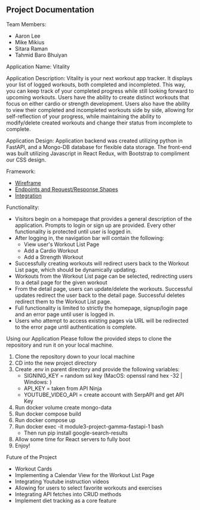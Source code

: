 ## Project Documentation

Team Members:
- Aaron Lee
- Mike Mikius
- Sitara Raman
- Tahmid Baro Bhuiyan

Application Name: Vitality

Application Description: Vitality is your next  workout app tracker. It displays your list of logged workouts, both completed and incompleted. This way, you can keep track of your completed progress while still looking forward to upcoming workouts. Users have the ability to create distinct workouts that focus on either cardio or strength development. Users also have the ability to view their completed and incompleted workouts side by side, allowing for self-reflection of your progress, while maintaining the ability to modify/delete created workouts and change their status from incomplete to complete.

Application Design:
Application backend was created utilizing python in FastAPI, and a Mongo-DB database for flexible data storage. The front-end was built utilizing Javascript in React Redux, with Bootstrap to compliment our CSS design.

Framework:
- [Wireframe](docs/Project_Wireframes.png)
- [Endpoints and Request/Response Shapes](docs/API_ENDPOINTS.MD)
- [Integration](docs/Integrations.md)

Functionality:
- Visitors begin on a homepage that provides a general description of the application. Prompts to login or sign up are provided. Every other functionality is protected until user is logged in.
- After logging in, the navigation bar will contain the following:
    - View user's Workout List Page
    - Add a Cardio Workout
    - Add a Strength Workout
- Successfully creating workouts will redirect users back to the Workout List page, which should be dynamically updating.
- Workouts from the Workout List page can be selected, redirecting users to a detail page for the given workout
- From the detail page, users can update/delete the workouts. Successful updates redirect the user back to the detail page. Successful deletes redirect them to the Workout List page.
- Full functionality is limited to strictly the homepage, signup/login page and an error page until user is logged in.
- Users who attempt to access existing pages via URL will be redirected to the error page until authentication is complete.

Using our Application
Please follow the provided steps to clone the repository and run it on your local machine.
1. Clone the repository down to your local machine
2. CD into the new project directory
3. Create .env in parent directory and provide the following variables:
    - SIGNING_KEY = random ssl key (MacOS: openssl rand hex -32 | Windows: )
    - API_KEY = taken from API Ninja
    - YOUTUBE_VIDEO_API = create account with SerpAPI and get API Key
4. Run docker volume create mongo-data
5. Run docker compose build
6. Run docker compose up
7. Run docker exec -it module3-project-gamma-fastapi-1 bash
    - Then run pip install google-search-results
8. Allow some time for React servers to fully boot
9. Enjoy!

Future of the Project
- Workout Cards
- Implementing a Calendar View for the Workout List Page
- Integrating Youtube instruction videos
- Allowing for users to select favorite workouts and exercises
- Integrating API fetches into CRUD methods
- Implement diet tracking as a core feature
